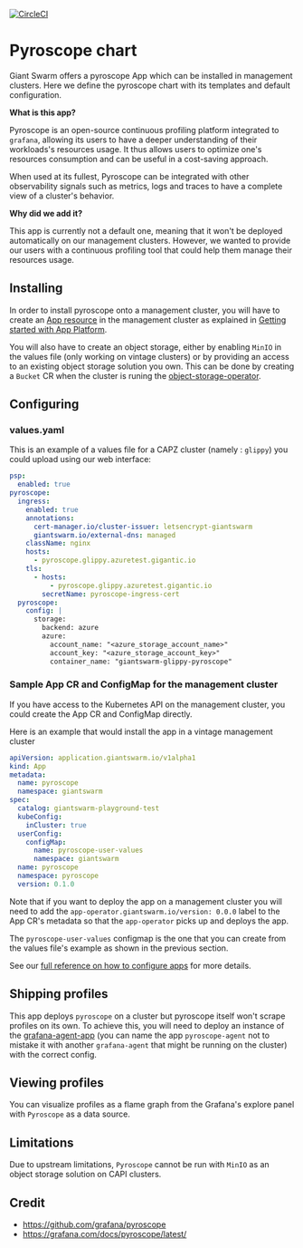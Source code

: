 [![CircleCI](https://dl.circleci.com/status-badge/img/gh/giantswarm/pyroscope-app/tree/main.svg?style=svg)](https://dl.circleci.com/status-badge/redirect/gh/giantswarm/pyroscope-app/tree/main)

# Pyroscope chart

Giant Swarm offers a pyroscope App which can be installed in management clusters.
Here we define the pyroscope chart with its templates and default configuration.

**What is this app?**

Pyroscope is an open-source continuous profiling platform integrated to `grafana`, allowing its users to have a deeper understanding of their workloads's resources usage. It thus allows users to optimize one's resources consumption and can be useful in a cost-saving approach.

When used at its fullest, Pyroscope can be integrated with other observability signals such as metrics, logs and traces to have a complete view of a cluster's behavior.

**Why did we add it?**

This app is currently not a default one, meaning that it won't be deployed automatically on our management clusters. However, we wanted to provide our users with a continuous profiling tool that could help them manage their resources usage.

## Installing

In order to install pyroscope onto a management cluster, you will have to create an [App resource](https://docs.giantswarm.io/use-the-api/management-api/crd/apps.application.giantswarm.io/) in the management cluster as explained in [Getting started with App Platform](https://docs.giantswarm.io/getting-started/app-platform/).

You will also have to create an object storage, either by enabling `MinIO` in the values file (only working on vintage clusters) or by providing an access to an existing object storage solution you own.
This can be done by creating a `Bucket` CR when the cluster is runing the [object-storage-operator](https://github.com/giantswarm/object-storage-operator).

## Configuring

### values.yaml

This is an example of a values file for a CAPZ cluster (namely : `glippy`) you could upload using our web interface:

```yaml
psp:
  enabled: true
pyroscope:
  ingress:
    enabled: true
    annotations:
      cert-manager.io/cluster-issuer: letsencrypt-giantswarm
      giantswarm.io/external-dns: managed
    className: nginx
    hosts:
      - pyroscope.glippy.azuretest.gigantic.io
    tls:
      - hosts:
          - pyroscope.glippy.azuretest.gigantic.io
        secretName: pyroscope-ingress-cert
  pyroscope:
    config: |
      storage:
        backend: azure
        azure:
          account_name: "<azure_storage_account_name>"
          account_key: "<azure_storage_account_key>"
          container_name: "giantswarm-glippy-pyroscope"
```

### Sample App CR and ConfigMap for the management cluster

If you have access to the Kubernetes API on the management cluster, you could create
the App CR and ConfigMap directly.

Here is an example that would install the app in a vintage management cluster

```yaml
apiVersion: application.giantswarm.io/v1alpha1
kind: App
metadata:
  name: pyroscope
  namespace: giantswarm
spec:
  catalog: giantswarm-playground-test
  kubeConfig:
    inCluster: true
  userConfig:
    configMap:
      name: pyroscope-user-values
      namespace: giantswarm
  name: pyroscope
  namespace: pyroscope
  version: 0.1.0
```

Note that if you want to deploy the app on a management cluster you will need to add the `app-operator.giantswarm.io/version: 0.0.0` label to the App CR's metadata so that the `app-operator` picks up and deploys the app.

The `pyroscope-user-values` configmap is the one that you can create from the values file's example as shown in the previous section.

See our [full reference on how to configure apps](https://docs.giantswarm.io/getting-started/app-platform/app-configuration/) for more details.

## Shipping profiles

This app deploys `pyroscope` on a cluster but pyroscope itself won't scrape profiles on its own. To achieve this, you will need to deploy an instance of the [grafana-agent-app](https://github.com/giantswarm/grafana-agent-app) (you can name the app `pyroscope-agent` not to mistake it with another `grafana-agent` that might be running on the cluster) with the correct config.

## Viewing profiles

You can visualize profiles as a flame graph from the Grafana's explore panel with `Pyroscope` as a data source.

## Limitations

Due to upstream limitations, `Pyroscope` cannot be run with `MinIO` as an object storage solution on CAPI clusters.

## Credit

- https://github.com/grafana/pyroscope
- https://grafana.com/docs/pyroscope/latest/
